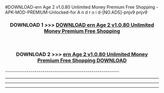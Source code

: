 #DOWNLOAD-ern Age 2 v1.0.80 Unlimited Money Premium Free Shopping -APK-MOD-PREMIUM-Unlocked-for A n d r o i d-[NO.ADS]-pnjv9 pnjv9 



<div align="center">

<h3>DOWNLOAD 1 >>> <a href="https://getmod2.web.app/?judul=ern Age 2 v1.0.80 Unlimited Money Premium Free Shopping ">DOWNLOAD ern Age 2 v1.0.80 Unlimited Money Premium Free Shopping </a></h3><br>

<h3>DOWNLOAD 2 >>> <a href="https://getmod2.web.app/?judul=ern Age 2 v1.0.80 Unlimited Money Premium Free Shopping ">ern Age 2 v1.0.80 Unlimited Money Premium Free Shopping  DOWNLOAD </a></h3>

</div>
----------------------------------------------------------

----------------------------------------------------------

----------------------------------------------------------

----------------------------------------------------------



